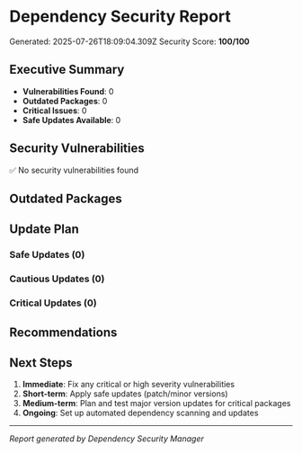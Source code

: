 # Dependency Security Report

Generated: 2025-07-26T18:09:04.309Z
Security Score: **100/100**

## Executive Summary

- **Vulnerabilities Found**: 0
- **Outdated Packages**: 0
- **Critical Issues**: 0
- **Safe Updates Available**: 0

## Security Vulnerabilities

✅ No security vulnerabilities found



## Outdated Packages



## Update Plan

### Safe Updates (0)


### Cautious Updates (0)


### Critical Updates (0)


## Recommendations



## Next Steps

1. **Immediate**: Fix any critical or high severity vulnerabilities
2. **Short-term**: Apply safe updates (patch/minor versions)
3. **Medium-term**: Plan and test major version updates for critical packages
4. **Ongoing**: Set up automated dependency scanning and updates

---
*Report generated by Dependency Security Manager*
